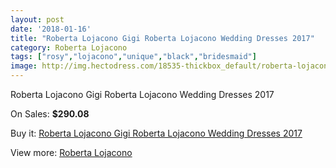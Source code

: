```yaml
---
layout: post
date: '2018-01-16'
title: "Roberta Lojacono Gigi Roberta Lojacono Wedding Dresses 2017"
category: Roberta Lojacono
tags: ["rosy","lojacono","unique","black","bridesmaid"]
image: http://img.hectodress.com/18535-thickbox_default/roberta-lojacono-gigi-roberta-lojacono-wedding-dresses-2013.jpg
---
```

Roberta Lojacono Gigi Roberta Lojacono Wedding Dresses 2017

On Sales: **$290.08**
<a href="https://www.hectodress.com/roberta-lojacono/8712-roberta-lojacono-gigi-roberta-lojacono-wedding-dresses-2013.html"><amp-img layout="responsive" width="600" height="600" src="//img.hectodress.com/18535-thickbox_default/roberta-lojacono-gigi-roberta-lojacono-wedding-dresses-2013.jpg" alt="Roberta Lojacono Gigi Roberta Lojacono Wedding Dresses 2017 0" /></a>
<a href="https://www.hectodress.com/roberta-lojacono/8712-roberta-lojacono-gigi-roberta-lojacono-wedding-dresses-2013.html"><amp-img layout="responsive" width="600" height="600" src="//img.hectodress.com/18536-thickbox_default/roberta-lojacono-gigi-roberta-lojacono-wedding-dresses-2013.jpg" alt="Roberta Lojacono Gigi Roberta Lojacono Wedding Dresses 2017 1" /></a>

Buy it: [Roberta Lojacono Gigi Roberta Lojacono Wedding Dresses 2017](https://www.hectodress.com/roberta-lojacono/8712-roberta-lojacono-gigi-roberta-lojacono-wedding-dresses-2013.html "Roberta Lojacono Gigi Roberta Lojacono Wedding Dresses 2017")

View more: [Roberta Lojacono](https://www.hectodress.com/146-roberta-lojacono "Roberta Lojacono")